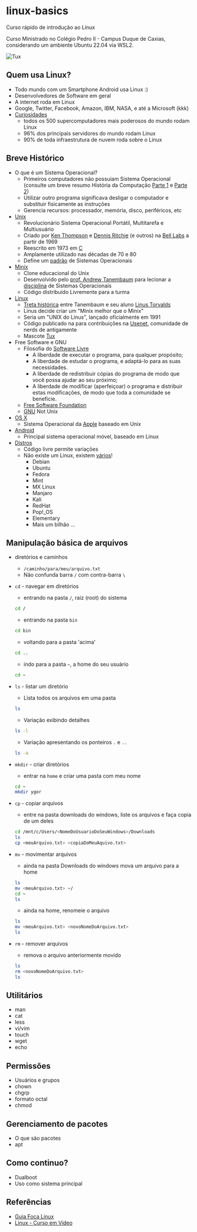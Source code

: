 # linux-basics
Curso rápido de introdução ao Linux

Curso Ministrado no Colégio Pedro II - Campus Duque de Caxias, considerando um ambiente Ubuntu 22.04 via WSL2.

![Tux](https://upload.wikimedia.org/wikipedia/commons/thumb/3/35/Tux.svg/220px-Tux.svg.png)

## Quem usa Linux?

- Todo mundo com um Smartphone Android usa Linux :)
- Desenvolvedores de Software em geral
- A internet roda em Linux
- Google, Twitter, Facebook, Amazon, IBM, NASA, e até a Microsoft (kkk)
- [Curiosidades](https://webtribunal.net/blog/linux-statistics/#gref)
    - todos os 500 supercomputadores mais poderosos do mundo rodam Linux
    - 96% dos principais servidores do mundo rodam Linux
    - 90% de toda infraestrutura de nuvem roda sobre o Linux

## Breve Histórico

 - O que é um Sistema Operacional?
    - Primeiros computadores não possuiam Sistema Operacional (consulte um breve resumo História da Computação [Parte 1](ICC%20Aula%201.pdf) e [Parte 2](ICC%20Aula%202.pdf))
    - Utilizar outro programa significava desligar o computador e substituir fisicamente as instruções
    - Gerencia recursos: processador, memória, disco, periféricos, etc
 - [Unix](https://pt.wikipedia.org/wiki/Unix)
    - Revolucionário Sistema Operacional Portátil, Multitarefa e Multiusuário
    - Criado por [Ken Thompson](https://pt.wikipedia.org/wiki/Ken_Thompson) e [Dennis Ritchie](https://pt.wikipedia.org/wiki/Dennis_Ritchie) (e outros) na [Bell Labs](https://pt.wikipedia.org/wiki/Bell_Labs) a partir de 1969
    - Reescrito em 1973 em [C](https://pt.wikipedia.org/wiki/C_(linguagem_de_programa%C3%A7%C3%A3o))
    - Amplamente utilizado nas décadas de 70 e 80
    - Define um [padrão](https://pt.wikipedia.org/wiki/POSIX) de Sistemas Operacionais
 - [Minix](https://pt.wikipedia.org/wiki/Minix)
    - Clone educacional do Unix
    - Desenvolvido pelo [prof. Andrew Tanembaum](https://pt.wikipedia.org/wiki/Andrew_Stuart_Tanenbaum) para lecionar a [disciplina](https://www.amazon.com.br/Sistemas-operacionais-modernos-Andrew-Tanenbaum/dp/8543005671) de Sistemas Operacionais
    - Código distribuído Livremente para a turma
 - [Linux](https://pt.wikipedia.org/wiki/Linux)
    - [Treta histórica](https://pt.wikipedia.org/wiki/Debate_entre_Tanenbaum_e_Torvalds) entre Tanembaum e seu aluno [Linus Torvalds](https://pt.wikipedia.org/wiki/Linus_Torvalds)
    - Linus decide criar um "Minix melhor que o Minix"
    - Seria um "UNIX do Linus", lançado oficialmente em 1991 
    - Código publicado na para contribuições na [Usenet](https://pt.wikipedia.org/wiki/Usenet), comunidade de nerds de antigamente
    - Mascote [Tux](https://pt.wikipedia.org/wiki/Tux)
 - Free Software e GNU
    - Filosofia do [Software Livre](https://pt.wikipedia.org/wiki/Software_livre)
        - A liberdade de executar o programa, para qualquer propósito;
        - A liberdade de estudar o programa, e adaptá-lo para as suas necessidades.
        - A liberdade de redistribuir cópias do programa de modo que você possa ajudar ao seu próximo;
        - A liberdade de modificar (aperfeiçoar) o programa e distribuir estas modificações, de modo que toda a comunidade se beneficie.
    - [Free Software Foundation](https://pt.wikipedia.org/wiki/Free_Software_Foundation)
    - [GNU](https://pt.wikipedia.org/wiki/Projeto_GNU) Not Unix
 - [OS X](https://pt.wikipedia.org/wiki/MacOS)
    - Sistema Operacional da [Apple]() baseado em Unix
 - [Android](https://pt.wikipedia.org/wiki/Android)
    - Principal sistema operacional móvel, baseado em Linux
 - [Distros](https://pt.wikipedia.org/wiki/Distribui%C3%A7%C3%A3o_Linux)
    - Código livre permite variações
    - Não existe um Linux, existem [vários](https://distrowatch.com/)!
        - Debian
        - Ubuntu
        - Fedora
        - Mint
        - MX Linux
        - Manjaro
        - Kali
        - RedHat
        - Pop!_OS
        - Elementary
        - Mais um bilhão ...

## Manipulação básica de arquivos

 - diretórios e caminhos
    - `/caminho/para/meu/arquivo.txt`
    - Não confunda barra `/` com contra-barra `\`
 - `cd` - navegar em diretórios
    - entrando na pasta `/`, raiz (root) do sistema
    ```bash
    cd /
    ```
    - entrando na pasta `bin`
    ```bash
    cd bin
    ```
    - voltando para a pasta 'acima'
    ```bash
    cd ..
    ```
    - indo para a pasta `~`, a home do seu usuário
    ```bash
    cd ~
    ```
    
 - `ls` - listar um diretório
    - Lista todos os arquivos em uma pasta
    ```bash
    ls
    ```
    - Variação exibindo detalhes
    ```bash
    ls -l
    ```
    - Variação apresentando os ponteiros `.` e `..`
    ```bash
    ls -a
    ```

 - `mkdir` - criar diretórios
    - entrar na `home` e criar uma pasta com meu nome
    ```bash
    cd ~
    mkdir ygor
    ```
 - `cp` - copiar arquivos
    - entre na pasta downloads do windows, liste os arquivos e faça copia de um deles
    ```bash
    cd /mnt/c/Users/<NomeDoUsuarioDoSeuWindows>/Downloads
    ls
    cp <meuArquivo.txt> <copiaDoMeuAquivo.txt>
    ```
 - `mv` - movimentar arquivos
    - ainda na pasta Downloads do windows mova um arquivo para a home
    ```bash
    ls
    mv <meuArquivo.txt> ~/
    cd ~
    ls
    ```
    - ainda na home, renomeie o arquivo
    ```bash
    ls
    mv <meuArquivo.txt> <novoNomeDoArquivo.txt>
    ls
    ```
 - `rm` - remover arquivos
    - remova o arquivo anteriormente movido
    ```bash
    ls
    rm <novoNomeDoArquivo.txt>
    ls
    ```
 
## Utilitários

 - man
 - cat
 - less
 - vi/vim
 - touch
 - wget
 - echo

## Permissões

 - Usuários e grupos
 - chown
 - chgrp
 - formato octal
 - chmod

## Gerenciamento de pacotes

- O que são pacotes
- apt


## Como continuo?

 - Dualboot
 - Uso como sistema principal
 




## Referências

 - [Guia Foca Linux](https://www.guiafoca.org/)
 - [Linux - Curso em Vídeo](https://www.cursoemvideo.com/curso/linux/)
